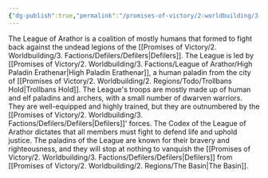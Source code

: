 ```yaml
---
{"dg-publish":true,"permalink":"/promises-of-victory/2-worldbuilding/3-factions/league-of-arathor/league-of-arathor/","title":"League of Arathor","noteIcon":"Faction"}
---
```


The League of Arathor is a coalition of mostly humans that formed to fight back against the undead legions of the [[Promises of Victory/2. Worldbuilding/3. Factions/Defilers/Defilers\|Defilers]]. The League is led by [[Promises of Victory/2. Worldbuilding/3. Factions/League of Arathor/High Paladin Erathenar\|High Paladin Erathenar]], a human paladin from the city of [[Promises of Victory/2. Worldbuilding/2. Regions/Todo/Trollbans Hold\|Trollbans Hold]].
The League's troops are mostly made up of human and elf paladins and archers, with a small number of dwarven warriors. They are well-equipped and highly trained, but they are outnumbered by the [[Promises of Victory/2. Worldbuilding/3. Factions/Defilers/Defilers\|Defilers]]' forces.
The Codex of the League of Arathor dictates that all members must fight to defend life and uphold justice. The paladins of the League are known for their bravery and righteousness, and they will stop at nothing to vanquish the [[Promises of Victory/2. Worldbuilding/3. Factions/Defilers/Defilers\|Defilers]] from [[Promises of Victory/2. Worldbuilding/2. Regions/The Basin\|The Basin]].  



